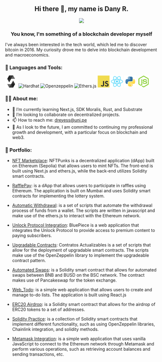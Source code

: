 <h2 align="center">Hi there 👋, my name is Dany R.</h2>

<div id="header" align="center">
  <img
    src="https://media.giphy.com/media/Zy7s96dP38MlQe3OjG/giphy.gif"
    width="300"
    frameborder="0"
  />
</div>

<h3 align="center">You know, I'm something of a blockchain developer myself</h3>

I've always been interested in the tech world, which led me to discover bitcoin
in 2016. My curiosity drove me to delve into blockchain development and
macroeconomics.

<div align="left">
  <h3>🔨 Languages and Tools:</h3>
  <div>
    <img    src="https://github.com/devicons/devicon/blob/master/icons/solidity/solidity-original.svg"
    title"solidity" alt="solidity" with="40" height="40"/>
    <img    src="https://www.solodev.com/file/13466e21-dd2c-11ec-b9ad-0eaef3759f5f/Hardhat-Logo-Icon.png"
    title"Hardhat" alt="Hardhat" with="40" height="40"/>
    <img    src="https://www.solodev.com/file/3d5e1296-e69b-11ec-b9ad-0eaef3759f5f/OpenZeppelin-Logo-Icon.png"
    title"Openzeppelin" alt="Openzeppelin" with="40" height="40"/>
    <img    src="https://seeklogo.com/images/E/ethers-logo-D5B86204D8-seeklogo.com.png"
    title"Ethers.js" alt="Ethers.js" with="40" height="40"/>
    <img    src="https://github.com/devicons/devicon/blob/master/icons/javascript/javascript-original.svg"
    title"javascript" alt="javascript" with="40" height="40"/>
    <img    src="https://github.com/devicons/devicon/blob/master/icons/react/react-original.svg"
    title"react" alt="react" with="40" height="40"/>
    <img    src="https://github.com/devicons/devicon/blob/master/icons/python/python-original.svg"
    title"python" alt="python" with="40" height="40"/>
    <img    src="https://github.com/devicons/devicon/blob/master/icons/nodejs/nodejs-plain.svg"
    title"nodejs" alt="nodejs" with="40" height="40"/>
  </div>
</div>

<h3>🧑‍💻 About me:</h3>

- 🌱 I’m currently learning Next.js, SDK Moralis, Rust, and Substrate 
- 👯 I’m looking to collaborate on decentralized projects. 
- 📫 How to reach me: dreyess@uni.pe
- 🔮 As I look to the future, I am committed to continuing my professional growth and development, with a particular focus on blockchain and web3. 


<h3>💼 Portfolio:</h3>

- [NFT Marketplace](https://github.com/phoenixdhr/FrondEnd-Web3): NFTPunks is a decentralized application (dApp) built on Ethereum (Sepolia) that allows users to mint NFTs. The front-end is built using Next.js and ethers.js, while the back-end utilizes Solidity smart contracts.

- [RafflePay](https://github.com/CevidevsHackaton/EthGlobalHackaton1): is a dApp that allows users to participate in raffles using Ethereum. The application is built on Mumbai and uses Solidity smart contracts for implementing the lottery system.

- [Automatic Withdrawal](https://github.com/phoenixdhr/ListenerWithdrawal_ETH_ERC20): is a set of scripts that automate the withdrawal process of funds from a wallet. The scripts are written in javascript and make use of the ethers.js to interact with the Ethereum network.

- [Unlock Protocol Integration](https://github.com/phoenixdhr/BluePiece-UnlockProtocol): BluePiece is a web application that integrates the Unlock Protocol to provide access to premium content to paying subscribers.

- [Upgradable Contracts](https://github.com/phoenixdhr/ContratosActualizados_Openzeppelin): Contratos Actualizables is a set of scripts that allow for the deployment of upgradable smart contracts. The scripts make use of the OpenZeppelin library to implement the upgradeable contract pattern.

- [Automated Swaps](https://github.com/phoenixdhr/Swap_Automatico_EVM): is a Solidity smart contract that allows for automated swaps between BNB and BUSD on the BSC network. The contract makes use of Pancakeswap for the token exchange.

- [Web_Todo](https://github.com/phoenixdhr/Web_Todo): is a simple web application that allows users to create and manage to-do lists. The application is built using React.js

- [ERC20 Airdrop](https://github.com/phoenixdhr/AirdropERC20): is a Solidity smart contract that allows for the airdrop of ERC20 tokens to a set of addresses. 

- [Solidity Practice](https://github.com/phoenixdhr/Solidity_Test): is a collection of Solidity smart contracts that implement different functionality, such as using OpenZeppelin libraries, Chainlink integration, and solidity methods.

- [Metamask Integration](https://github.com/phoenixdhr/MetamaskConnect2): is a simple web application that uses vanilla JavaScript to connect to the Ethereum network through Metamask and perform various operations, such as retrieving account balances and sending transactions, etc.



